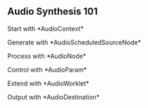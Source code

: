 ## Audio Synthesis 101

<p class="fragment">Start with *AudioContext*</p>
<p class="fragment">Generate with *AudioScheduledSourceNode*</p>
<p class="fragment">Process with *AudioNode*</p>
<p class="fragment">Control with *AudioParam*</p>
<p class="fragment">Extend with *AudioWorklet*</p>
<p class="fragment">Output with *AudioDestination*</p>
